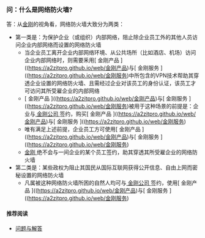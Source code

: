 ### 问：什么是网络防火墙?
答：从[金刚](https://a2zitpro.github.io/web/金刚公司)的视角看，网络防火墙大致分为两类：
- 第一类是：为保护企业（或组织）内部网络，阻止除企业员工外的其他人员访问企业内部网络而设置的网络防火墙
  - 当企业员工离开企业内部网络环境、从公共场所（比如酒店、机场）访问企业内部网络时，则需要釆用[ 金刚产品 ]((https://a2zitpro.github.io/web/金刚产品)与[ 金刚服务 ]((https://a2zitpro.github.io/web/金刚服务)中所包含的VPN技术帮助其穿透企业设置的网络防火墙、且需经过企业对该员工的身份认证，该员工才可访问其所受雇企业的内部网络
  - [ 金刚产品 ]((https://a2zitpro.github.io/web/金刚产品)与[ 金刚服务 ]((https://a2zitpro.github.io/web/金刚服务)被用于这种场景的前提是：企业与[ 金刚公司 ](https://a2zitpro.github.io/web/金刚公司)签约，购买[ 金刚产品 ]((https://a2zitpro.github.io/web/金刚产品)与[ 金刚服务 ]((https://a2zitpro.github.io/web/金刚服务)
  - 唯有满足上述前提，企业员工方可使用[ 金刚产品 ]((https://a2zitpro.github.io/web/金刚产品)与[ 金刚服务 ]((https://a2zitpro.github.io/web/金刚服务)
  - [ 金刚 ]((https://a2zitpro.github.io/web/金刚公司))绝不会与一间企业的某个员工签约，助其穿透其所受雇企业的网络防火墙<br>
- 第二类是：某些政权为阻止其国民从国际互联网获得公开信息、自由上网而密秘设置的网络防火墙
  - 凡属被这种网络防火墙所困的自然人均可与[ 金刚公司 ]((https://a2zitpro.github.io/web/金刚公司))签约，使用[ 金刚产品 ]((https://a2zitpro.github.io/web/金刚产品)与[ 金刚服务 ]((https://a2zitpro.github.io/web/金刚服务)

#### 推荐阅读
- [ 问题与解答 ](https://a2zitpro.github.io/web/问题与解答)

